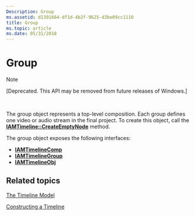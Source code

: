 ```yaml
---
Description: Group
ms.assetid: d1391664-df1d-4b2f-9625-d3be09cc1110
title: Group
ms.topic: article
ms.date: 05/31/2018
---
```


# Group

> [!Note]  
> \[Deprecated. This API may be removed from future releases of Windows.\]

 

The group object represents a top-level composition. Each group defines one video or audio stream in the final project. To create this object, call the [**IAMTimeline::CreateEmptyNode**](iamtimeline-createemptynode.md) method.

The group object exposes the following interfaces:

-   [**IAMTimelineComp**](iamtimelinecomp.md)
-   [**IAMTimelineGroup**](iamtimelinegroup.md)
-   [**IAMTimelineObj**](iamtimelineobj.md)

## Related topics

<dl> <dt>

[The Timeline Model](the-timeline-model.md)
</dt> <dt>

[Constructing a Timeline](constructing-a-timeline.md)
</dt> </dl>

 

 



